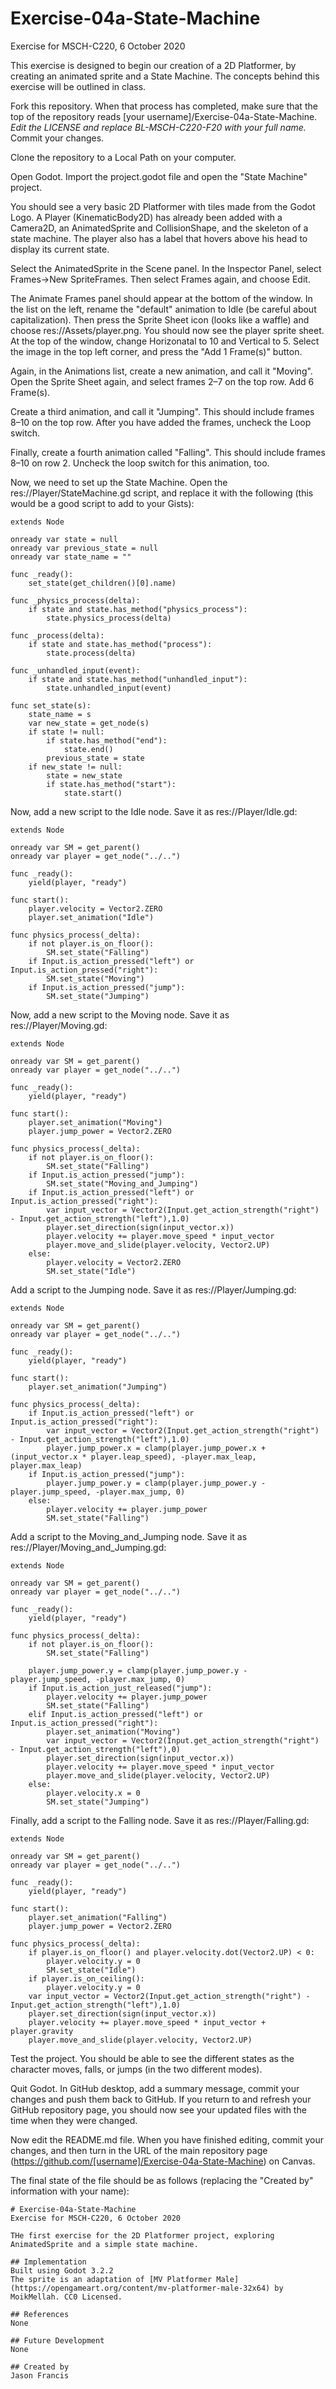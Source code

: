 # Exercise-04a-State-Machine
Exercise for MSCH-C220, 6 October 2020

This exercise is designed to begin our creation of a 2D Platformer, by creating an animated sprite and a State Machine. The concepts behind this exercise will be outlined in class.

Fork this repository. When that process has completed, make sure that the top of the repository reads [your username]/Exercise-04a-State-Machine. *Edit the LICENSE and replace BL-MSCH-C220-F20 with your full name.* Commit your changes.

Clone the repository to a Local Path on your computer.

Open Godot. Import the project.godot file and open the "State Machine" project.

You should see a very basic 2D Platformer with tiles made from the Godot Logo. A Player (KinematicBody2D) has already been added with a Camera2D, an AnimatedSprite and CollisionShape, and the skeleton of a state machine. The player also has a label that hovers above his head to display its current state.

Select the AnimatedSprite in the Scene panel. In the Inspector Panel, select Frames->New SpriteFrames. Then select Frames again, and choose Edit.

The Animate Frames panel should appear at the bottom of the window. In the list on the left, rename the "default" animation to Idle (be careful about capitalization). Then press the Sprite Sheet icon (looks like a waffle) and choose res://Assets/player.png. You should now see the player sprite sheet. At the top of the window, change Horizonatal to 10 and Vertical to 5. Select the image in the top left corner, and press the "Add 1 Frame(s)" button.

Again, in the Animations list, create a new animation, and call it "Moving". Open the Sprite Sheet again, and select frames 2–7 on the top row. Add 6 Frame(s).

Create a third animation, and call it "Jumping". This should include frames 8–10 on the top row. After you have added the frames, uncheck the Loop switch.

Finally, create a fourth animation called "Falling". This should include frames 8–10 on row 2. Uncheck the loop switch for this animation, too.

Now, we need to set up the State Machine. Open the res://Player/StateMachine.gd script, and replace it with the following (this would be a good script to add to your Gists):

```
extends Node

onready var state = null
onready var previous_state = null
onready var state_name = ""

func _ready():
	set_state(get_children()[0].name)

func _physics_process(delta):
	if state and state.has_method("physics_process"):
		state.physics_process(delta)

func _process(delta):
	if state and state.has_method("process"):
		state.process(delta)

func _unhandled_input(event):
	if state and state.has_method("unhandled_input"):
		state.unhandled_input(event)

func set_state(s):
	state_name = s
	var new_state = get_node(s)
	if state != null:
		if state.has_method("end"):
			state.end()
		previous_state = state
	if new_state != null:
		state = new_state
		if state.has_method("start"):
			state.start()
```

Now, add a new script to the Idle node. Save it as res://Player/Idle.gd:
```
extends Node

onready var SM = get_parent()
onready var player = get_node("../..")

func _ready():
	yield(player, "ready")

func start():
	player.velocity = Vector2.ZERO
	player.set_animation("Idle")

func physics_process(_delta):
	if not player.is_on_floor():
		SM.set_state("Falling")
	if Input.is_action_pressed("left") or Input.is_action_pressed("right"):
		SM.set_state("Moving")
	if Input.is_action_pressed("jump"):
		SM.set_state("Jumping")
```

Now, add a new script to the Moving node. Save it as res://Player/Moving.gd:
```
extends Node

onready var SM = get_parent()
onready var player = get_node("../..")

func _ready():
	yield(player, "ready")

func start():
	player.set_animation("Moving")
	player.jump_power = Vector2.ZERO

func physics_process(_delta):
	if not player.is_on_floor():
		SM.set_state("Falling")
	if Input.is_action_pressed("jump"):
		SM.set_state("Moving_and_Jumping")
	if Input.is_action_pressed("left") or Input.is_action_pressed("right"):
		var input_vector = Vector2(Input.get_action_strength("right") - Input.get_action_strength("left"),1.0)
		player.set_direction(sign(input_vector.x))
		player.velocity += player.move_speed * input_vector
		player.move_and_slide(player.velocity, Vector2.UP)
	else:
		player.velocity = Vector2.ZERO
		SM.set_state("Idle")

```

Add a script to the Jumping node. Save it as res://Player/Jumping.gd:
```
extends Node

onready var SM = get_parent()
onready var player = get_node("../..")

func _ready():
	yield(player, "ready")

func start():
	player.set_animation("Jumping")

func physics_process(_delta):
	if Input.is_action_pressed("left") or Input.is_action_pressed("right"):
		var input_vector = Vector2(Input.get_action_strength("right") - Input.get_action_strength("left"),1.0)
		player.jump_power.x = clamp(player.jump_power.x + (input_vector.x * player.leap_speed), -player.max_leap, player.max_leap)
	if Input.is_action_pressed("jump"):
		player.jump_power.y = clamp(player.jump_power.y - player.jump_speed, -player.max_jump, 0)
	else:
		player.velocity += player.jump_power
		SM.set_state("Falling")
```

Add a script to the Moving_and_Jumping node. Save it as res://Player/Moving_and_Jumping.gd:
```
extends Node

onready var SM = get_parent()
onready var player = get_node("../..")

func _ready():
	yield(player, "ready")

func physics_process(_delta):
	if not player.is_on_floor():
		SM.set_state("Falling")

	player.jump_power.y = clamp(player.jump_power.y - player.jump_speed, -player.max_jump, 0)
	if Input.is_action_just_released("jump"):
		player.velocity += player.jump_power
		SM.set_state("Falling")
	elif Input.is_action_pressed("left") or Input.is_action_pressed("right"):
		player.set_animation("Moving")
		var input_vector = Vector2(Input.get_action_strength("right") - Input.get_action_strength("left"),0)
		player.set_direction(sign(input_vector.x))
		player.velocity += player.move_speed * input_vector
		player.move_and_slide(player.velocity, Vector2.UP)
	else:
		player.velocity.x = 0
		SM.set_state("Jumping")
```

Finally, add a script to the Falling node. Save it as res://Player/Falling.gd:
```
extends Node

onready var SM = get_parent()
onready var player = get_node("../..")

func _ready():
	yield(player, "ready")

func start():
	player.set_animation("Falling")
	player.jump_power = Vector2.ZERO

func physics_process(_delta):
	if player.is_on_floor() and player.velocity.dot(Vector2.UP) < 0:
		player.velocity.y = 0
		SM.set_state("Idle")
	if player.is_on_ceiling():
		player.velocity.y = 0
	var input_vector = Vector2(Input.get_action_strength("right") - Input.get_action_strength("left"),1.0)
	player.set_direction(sign(input_vector.x))
	player.velocity += player.move_speed * input_vector + player.gravity
	player.move_and_slide(player.velocity, Vector2.UP)

```

Test the project. You should be able to see the different states as the character moves, falls, or jumps (in the two different modes).

Quit Godot. In GitHub desktop, add a summary message, commit your changes and push them back to GitHub. If you return to and refresh your GitHub repository page, you should now see your updated files with the time when they were changed.

Now edit the README.md file. When you have finished editing, commit your changes, and then turn in the URL of the main repository page (https://github.com/[username]/Exercise-04a-State-Machine) on Canvas.

The final state of the file should be as follows (replacing the "Created by" information with your name):
```
# Exercise-04a-State-Machine
Exercise for MSCH-C220, 6 October 2020

THe first exercise for the 2D Platformer project, exploring AnimatedSprite and a simple state machine.

## Implementation
Built using Godot 3.2.2
The sprite is an adaptation of [MV Platformer Male](https://opengameart.org/content/mv-platformer-male-32x64) by MoikMellah. CC0 Licensed.

## References
None

## Future Development
None

## Created by 
Jason Francis
```
